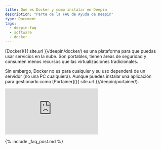 ```yaml
---
title: Qué es Docker y como instalar en Deepin
description: "Parte de la FAQ de Ayuda de Deepin"
type: Document
tags:
  - deepin-faq
  - software
  - docker
---
```


[Docker]({{ site.url }}/deepin/docker/) es una plataforma para que puedas usar servicios en la nube. Son portables, tienen áreas de seguridad y consumen menos recursos que las virtualizaciones tradicionales.

Sin embargo, Docker no es para cualquier y su uso dependerá de un servidor (no una PC cualquiera). Aunque puedes instalar una aplicación para gestionarlo como [Portainer]({{ site.url }}/deepin/portainer/).

<div class="video_wrapper">
  <iframe src="https://www.youtube.com/embed/ZrEllmXDiwo?rel=0&modestbranding=1&showinfo=0" frameborder="0" allowfullscreen></iframe>
</div>

{% include _faq_post.md %}
